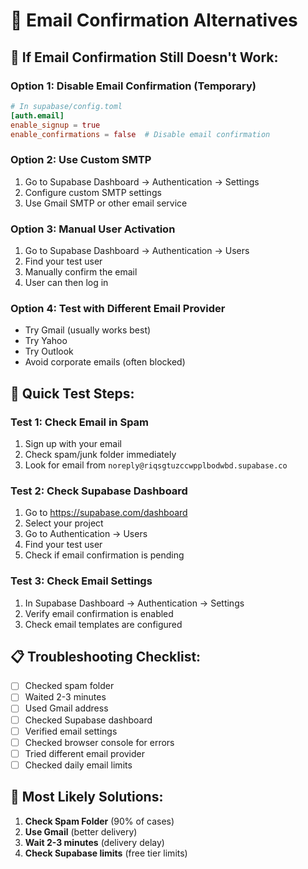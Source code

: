 # 🔧 Email Confirmation Alternatives

## 🚨 **If Email Confirmation Still Doesn't Work:**

### **Option 1: Disable Email Confirmation (Temporary)**
```toml
# In supabase/config.toml
[auth.email]
enable_signup = true
enable_confirmations = false  # Disable email confirmation
```

### **Option 2: Use Custom SMTP**
1. Go to Supabase Dashboard → Authentication → Settings
2. Configure custom SMTP settings
3. Use Gmail SMTP or other email service

### **Option 3: Manual User Activation**
1. Go to Supabase Dashboard → Authentication → Users
2. Find your test user
3. Manually confirm the email
4. User can then log in

### **Option 4: Test with Different Email Provider**
- Try Gmail (usually works best)
- Try Yahoo
- Try Outlook
- Avoid corporate emails (often blocked)

## 🧪 **Quick Test Steps:**

### **Test 1: Check Email in Spam**
1. Sign up with your email
2. Check spam/junk folder immediately
3. Look for email from `noreply@riqsgtuzccwpplbodwbd.supabase.co`

### **Test 2: Check Supabase Dashboard**
1. Go to https://supabase.com/dashboard
2. Select your project
3. Go to Authentication → Users
4. Find your test user
5. Check if email confirmation is pending

### **Test 3: Check Email Settings**
1. In Supabase Dashboard → Authentication → Settings
2. Verify email confirmation is enabled
3. Check email templates are configured

## 📋 **Troubleshooting Checklist:**

- [ ] Checked spam folder
- [ ] Waited 2-3 minutes
- [ ] Used Gmail address
- [ ] Checked Supabase dashboard
- [ ] Verified email settings
- [ ] Checked browser console for errors
- [ ] Tried different email provider
- [ ] Checked daily email limits

## 🎯 **Most Likely Solutions:**

1. **Check Spam Folder** (90% of cases)
2. **Use Gmail** (better delivery)
3. **Wait 2-3 minutes** (delivery delay)
4. **Check Supabase limits** (free tier limits)
